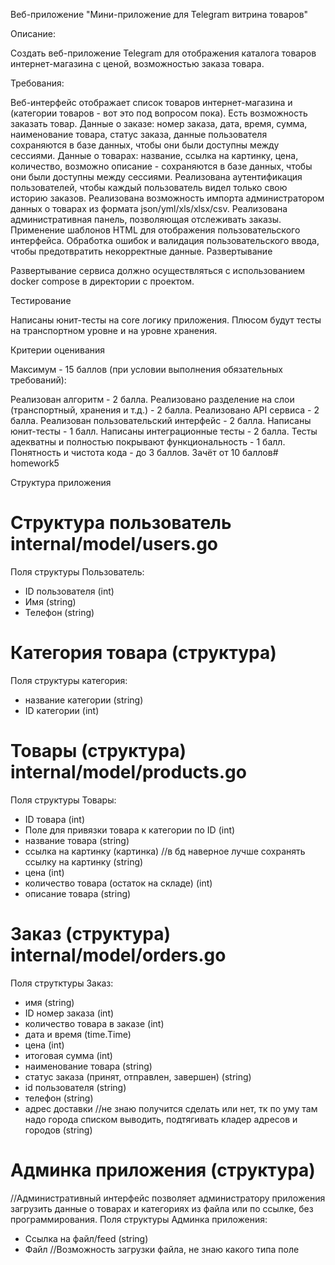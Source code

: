 Веб-приложение "Мини-приложение для Telegram витрина товаров"

Описание:

Создать веб-приложение Telegram для отображения каталога товаров интернет-магазина с ценой, возможностью заказа товара.

Требования:

Веб-интерфейс отображает список товаров интернет-магазина и (категории товаров - вот это под вопросом пока). Есть возможность заказать товар.
Данные о заказе: номер заказа, дата, время, сумма, наименование товара, статус заказа, данные пользователя сохраняются в базе данных, чтобы они были доступны между сессиями.
Данные о товарах: название, ссылка на картинку, цена, количество, возможно описание - сохраняются в базе данных, чтобы они были доступны между сессиями.
Реализована аутентификация пользователей, чтобы каждый пользователь видел только свою историю заказов.
Реализована возможность импорта администратором данных о товарах из формата json/yml/xls/xlsx/csv.
Реализована административная панель, позволяющая отслеживать заказы.
Применение шаблонов HTML для отображения пользовательского интерфейса.
Обработка ошибок и валидация пользовательского ввода, чтобы предотвратить некорректные данные.
Развертывание

Развертывание сервиса должно осуществляться с использованием docker compose в директории с проектом.

Тестирование

Написаны юнит-тесты на core логику приложения. Плюсом будут тесты на транспортном уровне и на уровне хранения.

Критерии оценивания

Максимум - 15 баллов (при условии выполнения обязательных требований):

Реализован алгоритм - 2 балла.
Реализовано разделение на слои (транспортный, хранения и т.д.) - 2 балла.
Реализовано API сервиса - 2 балла.
Реализован пользовательский интерфейс - 2 балла.
Написаны юнит-тесты - 1 балл.
Написаны интеграционные тесты - 2 балла.
Тесты адекватны и полностью покрывают функциональность - 1 балл.
Понятность и чистота кода - до 3 баллов.
Зачёт от 10 баллов# homework5

Структура приложения

# Структура пользователь internal/model/users.go
Поля структуры Пользователь:
- ID пользователя (int)
- Имя (string)
- Телефон (string)

# Категория товара (структура)
Поля структуры категория:
- название категории (string)
- ID категории (int)


# Товары (структура) internal/model/products.go
Поля структуры Товары:
- ID товара (int)
- Поле для привязки товара к категории по ID (int)
- название товара (string)
- ссылка на картинку (картинка) //в бд наверное лучше сохранять ссылку на картинку (string)
- цена (int)
- количество товара (остаток на складе) (int)
- описание товара (string)

# Заказ (структура) internal/model/orders.go
Поля струтктуры Заказ:
- имя (string)
- ID номер заказа (int)
- количество товара в заказе (int)
- дата и время (time.Time)
- цена (int)
- итоговая сумма (int)
- наименование товара (string)
- статус заказа (принят, отправлен, завершен) (string)
- id пользователя (string)
- телефон (string)
- адрес доставки //не знаю получится сделать или нет, тк по уму там надо города списком выводить, подтягивать кладер адресов и городов (string)

# Админка приложения (структура)
//Административный интерфейс позволяет администратору приложения загрузить данные о товарах и категориях из файла или по ссылке, без программирования.
Поля структуры Админка приложения:
- Ссылка на файл/feed (string)
- Файл //Возможность загрузки файла, не знаю какого типа поле







